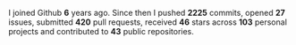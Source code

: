 
I joined Github **6** years ago. Since then I pushed **2225** commits, opened **27** issues, submitted **420** pull requests, received **46** stars across **103** personal projects and contributed to **43** public repositories.
